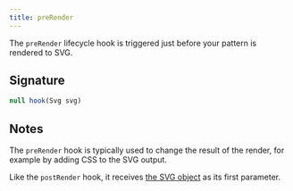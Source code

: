 ```yaml
---
title: preRender
---
```


The `preRender` lifecycle hook is triggered just before your pattern is
rendered to SVG.

## Signature

```js
null hook(Svg svg)
```

## Notes

The `preRender` hook is typically used to change the result of the render, for
example by adding CSS to the SVG output.

Like the `postRender` hook, it receives [the SVG object](/api/svg) as its first
parameter.
